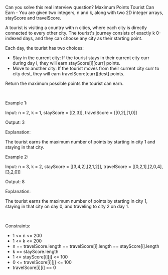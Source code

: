 Can you solve this real interview question? Maximum Points Tourist Can Earn - You are given two integers, n and k, along with two 2D integer arrays, stayScore and travelScore.

A tourist is visiting a country with n cities, where each city is directly connected to every other city. The tourist's journey consists of exactly k 0-indexed days, and they can choose any city as their starting point.

Each day, the tourist has two choices:

 * Stay in the current city: If the tourist stays in their current city curr during day i, they will earn stayScore[i][curr] points.
 * Move to another city: If the tourist moves from their current city curr to city dest, they will earn travelScore[curr][dest] points.

Return the maximum possible points the tourist can earn.

 

Example 1:

Input: n = 2, k = 1, stayScore = [[2,3]], travelScore = [[0,2],[1,0]]

Output: 3

Explanation:

The tourist earns the maximum number of points by starting in city 1 and staying in that city.

Example 2:

Input: n = 3, k = 2, stayScore = [[3,4,2],[2,1,2]], travelScore = [[0,2,1],[2,0,4],[3,2,0]]

Output: 8

Explanation:

The tourist earns the maximum number of points by starting in city 1, staying in that city on day 0, and traveling to city 2 on day 1.

 

Constraints:

 * 1 <= n <= 200
 * 1 <= k <= 200
 * n == travelScore.length == travelScore[i].length == stayScore[i].length
 * k == stayScore.length
 * 1 <= stayScore[i][j] <= 100
 * 0 <= travelScore[i][j] <= 100
 * travelScore[i][i] == 0